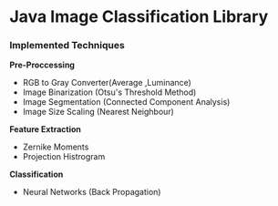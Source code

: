 # Java Image Classification Library

<h3>Implemented Techniques</h3>
 
 <b>Pre-Proccessing</b>
   
   * RGB to Gray Converter(Average ,Luminance)
   * Image Binarization (Otsu's Threshold Method)
   * Image Segmentation (Connected Component Analysis)
   * Image Size Scaling (Nearest Neighbour)
 
<b>Feature Extraction</b>
   * Zernike Moments
   * Projection Histrogram
 
<b>Classification</b>
   * Neural Networks (Back Propagation)

